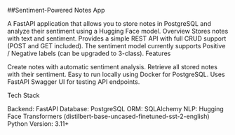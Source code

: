 ##Sentiment-Powered Notes App

A FastAPI application that allows you to store notes in PostgreSQL and analyze their sentiment using a Hugging Face model.
Overview
Stores notes with text and sentiment. Provides a simple REST API with full CRUD support (POST and GET included). The sentiment model currently supports Positive / Negative labels (can be upgraded to 3-class).
Features

Create notes with automatic sentiment analysis.
Retrieve all stored notes with their sentiment.
Easy to run locally using Docker for PostgreSQL.
Uses FastAPI Swagger UI for testing API endpoints.

Tech Stack

Backend: FastAPI
Database: PostgreSQL
ORM: SQLAlchemy
NLP: Hugging Face Transformers (distilbert-base-uncased-finetuned-sst-2-english)
Python Version: 3.11+
